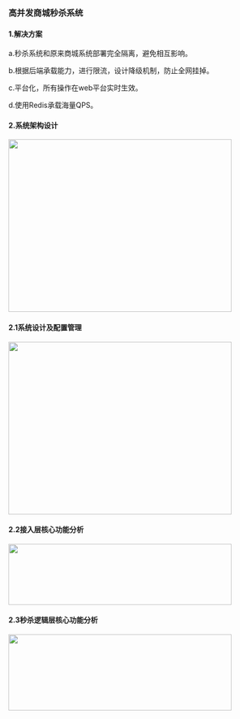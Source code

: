 ### 高并发商城秒杀系统
#### 1.解决方案
a.秒杀系统和原来商城系统部署完全隔离，避免相互影响。

b.根据后端承载能力，进行限流，设计降级机制，防止全网挂掉。

c.平台化，所有操作在web平台实时生效。

d.使用Redis承载海量QPS。

#### 2.系统架构设计
<img src="https://ws1.sinaimg.cn/large/70ecf2fbly1fv3a3q4y4oj20ts0qstap.jpg" height=340 width=440>

#### 2.1系统设计及配置管理
<img src="https://ws1.sinaimg.cn/large/70ecf2fbly1fv3hypkbe0j21g20y4q6j.jpg" height=340 width=440>

#### 2.2接入层核心功能分析
<img src="https://ws1.sinaimg.cn/large/70ecf2fbly1fv3avx4w7qj20mi082aar.jpg" height=120 width=440>

#### 2.3秒杀逻辑层核心功能分析
<img src="https://ws1.sinaimg.cn/large/70ecf2fbly1fv3bisz40jj20t409875b.jpg" height=150 width=440>
